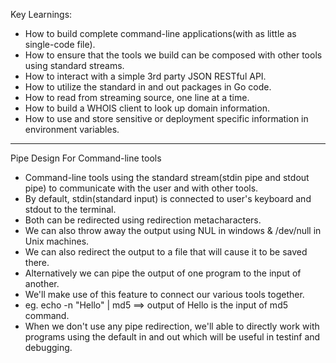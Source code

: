 Key Learnings:

* How to build complete command-line applications(with as little as single-code file).
* How to ensure that the tools we build can be composed with other tools using standard streams.
* How to interact with a simple 3rd party JSON RESTful API.
* How to utilize the standard in and out packages in Go code.
* How to read from streaming source, one line at a time.
* How to build a WHOIS client to look up domain information.
* How to use and store sensitive or deployment specific information in environment variables.

**************************************************************************

Pipe Design For Command-line tools

* Command-line tools using the standard stream(stdin pipe and stdout pipe) to communicate with the user and with other tools.
* By default, stdin(standard input) is connected to user's keyboard and stdout to the terminal.
* Both can be redirected using redirection metacharacters.
* We can also throw away the output using NUL in windows & /dev/null in Unix machines.
* We can also redirect the output to a file that will cause it to be saved there.
* Alternatively we can pipe the output of one program to the input of another.
* We'll make use of this feature to connect our various tools together.
* eg. echo -n "Hello" | md5 ==> output of Hello is the input of md5 command.
* When we don't use any pipe redirection, we'll able to directly work with programs using the default in and out which will be useful in testinf and debugging.

